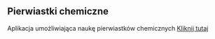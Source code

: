 ## Pierwiastki chemiczne 

Aplikacja umożliwiająca naukę pierwiastków chemicznych 
[Kliknij tutaj](https://pierwiastek.netlify.app/) 





